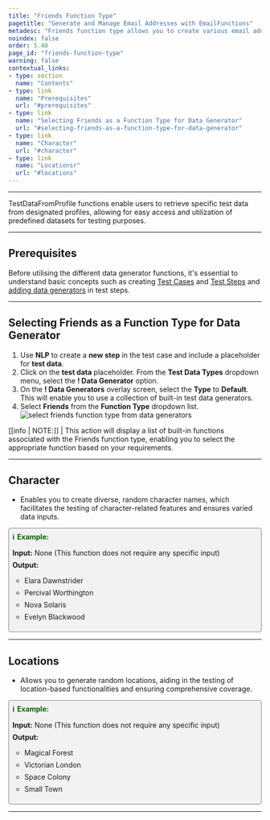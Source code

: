 ```yaml
---
title: "Friends Function Type"
pagetitle: "Generate and Manage Email Addresses with EmailFunctions"
metadesc: "Friends function type allows you to create various email addresses with ease. Learn to generate usernames, random emails, and domain-specific emails."
noindex: false
order: 5.40
page_id: "friends-function-type"
warning: false
contextual_links:
- type: section
  name: "Contents"
- type: link
  name: "Prerequisites"
  url: "#prerequisites"
- type: link
  name: "Selecting Friends as a Function Type for Data Generator"
  url: "#selecting-friends-as-a-function-type-for-data-generator"
- type: link
  name: "Character"
  url: "#character"
- type: link
  name: "Locationsr"
  url: "#locations"
---
```


---

TestDataFromProfile functions enable users to retrieve specific test data from designated profiles, allowing for easy access and utilization of predefined datasets for testing purposes.

---

## **Prerequisites**

Before utilising the different data generator functions, it's essential to understand basic concepts such as creating [Test Cases](https://testsigma.com/docs/test-cases/manage/add-edit-delete/#create-test-case) and [Test Steps](https://testsigma.com/docs/test-cases/create-test-steps/overview/) and [adding data generators](https://testsigma.com/docs/test-data/types/data-generator/#add-data-generators-in-test-steps) in test steps.

---

## **Selecting Friends as a Function Type for Data Generator**

1. Use **NLP** to create a **new step** in the test case and include a placeholder for **test data**.
2. Click on the **test data** placeholder. From the **Test Data Types** dropdown menu, select the **! Data Generator** option.
3. On the **! Data Generators** overlay screen, select the **Type** to **Default**. This will enable you to use a collection of built-in test data generators.
4. Select **Friends** from the **Function Type** dropdown list. ![select friends function type from data generators](https://s3.amazonaws.com/static-docs.testsigma.com/new_images/projects/applications/friends_functiontype_dg.gif)

[[info | NOTE:]]
| This action will display a list of built-in functions associated with the Friends function type, enabling you to select the appropriate function based on your requirements.

---

## **Character**

- Enables you to create diverse, random character names, which facilitates the testing of character-related features and ensures varied data inputs.

<style>
  .example-container {
    border: 1px solid gray;
    border-radius: 4px;
    padding: 0.5em;
    margin: 0.5em 0;
    background-color: #f2f2f2;
  }
  .example-title {
    color: darkgreen;
    font-weight: bold;
    display: flex;
    align-items: center;
  }
  .example-title span {
    margin-right: 5px;
  }
  .example-list {
    list-style: none;
    padding: 0;
  }
  .example-list li {
    margin-bottom: 0.5em;
  }
</style>

<div class="example-container">
  <div class="example-title">
    <span>ℹ️</span>Example:
  </div>
  <ul class="example-list">
    <li><b>Input:</b> None (This function does not require any specific input)</li>
    <li><b>Output:</b></li>
    <ul>
      <li>Elara Dawnstrider</li>
      <li>Percival Worthington</li>
      <li>Nova Solaris</li>
      <li>Evelyn Blackwood</li>
    </ul>
  </ul>
</div>

---

## **Locations**

- Allows you to generate random locations, aiding in the testing of location-based functionalities and ensuring comprehensive coverage.

<style>
  .example-container {
    border: 1px solid gray;
    border-radius: 4px;
    padding: 0.5em;
    margin: 0.5em 0;
    background-color: #f2f2f2;
  }
  .example-title {
    color: darkgreen;
    font-weight: bold;
    display: flex;
    align-items: center;
  }
  .example-title span {
    margin-right: 5px;
  }
  .example-list {
    list-style: none;
    padding: 0;
  }
  .example-list li {
    margin-bottom: 0.5em;
  }
</style>

<div class="example-container">
  <div class="example-title">
    <span>ℹ️</span>Example:
  </div>
  <ul class="example-list">
    <li><b>Input:</b> None (This function does not require any specific input)</li>
    <li><b>Output:</b></li>
    <ul>
      <li>Magical Forest</li>
      <li>Victorian London</li>
      <li>Space Colony</li>
      <li>Small Town</li>
    </ul>
  </ul>
</div>

---

